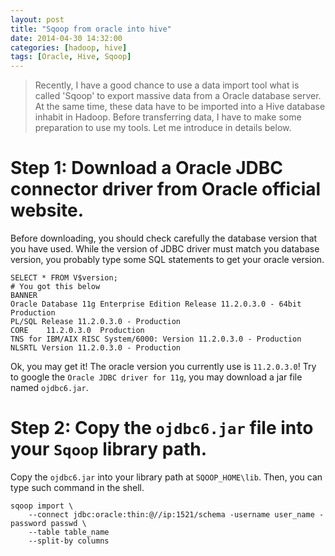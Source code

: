```yaml
---
layout: post
title: "Sqoop from oracle into hive"
date: 2014-04-30 14:32:00
categories: [hadoop, hive]
tags: [Oracle, Hive, Sqoop]
---
```


> Recently, I have a good chance to use a data import tool what is called 'Sqoop' to export massive data from a Oracle database server.
At the same time, these data have to be imported into a Hive database inhabit in Hadoop. Before transferring data, I have to make some
preparation to use my tools. Let me introduce in details below.

# Step 1: Download a Oracle JDBC connector driver from Oracle official website.
Before downloading, you should check carefully the database version that you have used. While the version of JDBC driver must match 
you database version, you probably type some SQL statements to get your oracle version.

	SELECT * FROM V$version;
	# You got this below
	BANNER
	Oracle Database 11g Enterprise Edition Release 11.2.0.3.0 - 64bit Production
	PL/SQL Release 11.2.0.3.0 - Production
	CORE	11.2.0.3.0	Production
	TNS for IBM/AIX RISC System/6000: Version 11.2.0.3.0 - Production
	NLSRTL Version 11.2.0.3.0 - Production

Ok, you may get it! The oracle version you currently use is `11.2.0.3.0`! Try to google the `Oracle JDBC driver for 11g`, you may download a jar file named `ojdbc6.jar`.

# Step 2: Copy the `ojdbc6.jar` file into your `Sqoop` library path.
Copy the `ojdbc6.jar` into your library path at `SQOOP_HOME\lib`. Then, you can type such command in the shell.

	sqoop import \
		--connect jdbc:oracle:thin:@//ip:1521/schema -username user_name -password passwd \
		--table table_name
		--split-by columns


